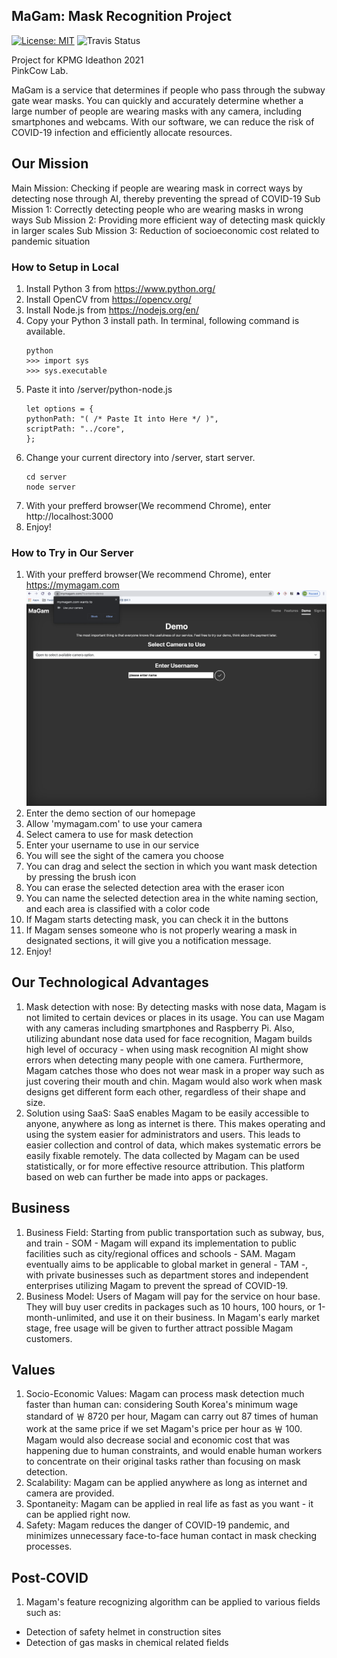 ## MaGam: Mask Recognition Project
[![License: MIT](https://img.shields.io/badge/License-MIT-yellow.svg)](https://opensource.org/licenses/MIT)
![Travis Status](https://img.shields.io/travis/ziinxed/kpmg_pinkcowlab)

Project for KPMG Ideathon 2021  
PinkCow Lab.

MaGam is a service that determines if people who pass through the subway gate wear masks. You can quickly and accurately determine whether a large number of people are wearing masks with any camera, including smartphones and webcams. With our software, we can reduce the risk of COVID-19 infection and efficiently allocate resources.

## Our Mission

Main Mission: Checking if people are wearing mask in correct ways by detecting nose through AI, thereby preventing the spread of COVID-19
Sub Mission 1: Correctly detecting people who are wearing masks in wrong ways
Sub Mission 2: Providing more efficient way of detecting mask quickly in larger scales
Sub Mission 3: Reduction of socioeconomic cost related to pandemic situation

### How to Setup in Local

1. Install Python 3 from https://www.python.org/
1. Install OpenCV from https://opencv.org/
1. Install Node.js from https://nodejs.org/en/
1. Copy your Python 3 install path. In terminal, following command is available.
   ```
   python
   >>> import sys
   >>> sys.executable
   ```
1. Paste it into /server/python-node.js
   ```
   let options = {
   pythonPath: "( /* Paste It into Here */ )",
   scriptPath: "../core",
   };
   ```
1. Change your current directory into /server, start server.
   ```
   cd server
   node server
   ```
1. With your prefferd browser(We recommend Chrome), enter http://localhost:3000
1. Enjoy!

### How to Try in Our Server

1. With your prefferd browser(We recommend Chrome), enter https://mymagam.com
   ![ex_screenshot](./img/step1.png)
1. Enter the demo section of our homepage
1. Allow 'mymagam.com' to use your camera
1. Select camera to use for mask detection
1. Enter your username to use in our service
1. You will see the sight of the camera you choose
1. You can drag and select the section in which you want mask detection by pressing the brush icon
1. You can erase the selected detection area with the eraser icon
1. You can name the selected detection area in the white naming section, and each area is classified with a color code
1. If Magam starts detecting mask, you can check it in the buttons
1. If Magam senses someone who is not properly wearing a mask in designated sections, it will give you a notification message.
1. Enjoy!

## Our Technological Advantages

1. Mask detection with nose: By detecting masks with nose data, Magam is not limited to certain devices or places in its usage. You can use Magam with any cameras including smartphones and Raspberry Pi. Also, utilizing abundant nose data used for face recognition, Magam builds high level of occuracy - when using mask recognition AI might show errors when detecting many people with one camera. Furthermore, Magam catches those who does not wear mask in a proper way such as just covering their mouth and chin. Magam would also work when mask designs get different form each other, regardless of their shape and size.
2. Solution using SaaS: SaaS enables Magam to be easily accessible to anyone, anywhere as long as internet is there. This makes operating and using the system easier for administrators and users. This leads to easier collection and control of data, which makes systematic errors be easily fixable remotely. The data collected by Magam can be used statistically, or for more effective resource attribution. This platform based on web can further be made into apps or packages.

## Business

1. Business Field: Starting from public transportation such as subway, bus, and train - SOM - Magam will expand its implementation to public facilities such as city/regional offices and schools - SAM. Magam eventually aims to be applicable to global market in general - TAM -, with private businesses such as department stores and independent enterprises utilizing Magam to prevent the spread of COVID-19.
1. Business Model: Users of Magam will pay for the service on hour base. They will buy user credits in packages such as 10 hours, 100 hours, or 1-month-unlimited, and use it on their business. In Magam's early market stage, free usage will be given to further attract possible Magam customers.

## Values

1. Socio-Economic Values: Magam can process mask detection much faster than human can: considering South Korea's minimum wage standard of ￦ 8720 per hour, Magam can carry out 87 times of human work at the same price if we set Magam's price per hour as ￦ 100. Magam would also decrease social and economic cost that was happening due to human constraints, and would enable human workers to concentrate on their original tasks rather than focusing on mask detection.
2. Scalability: Magam can be applied anywhere as long as internet and camera are provided.
3. Spontaneity: Magam can be applied in real life as fast as you want - it can be applied right now.
4. Safety: Magam reduces the danger of COVID-19 pandemic, and minimizes unnecessary face-to-face human contact in mask checking processes.

## Post-COVID

1. Magam's feature recognizing algorithm can be applied to various fields such as:

- Detection of safety helmet in construction sites
- Detection of gas masks in chemical related fields
